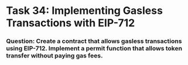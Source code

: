# Task 34: Implementing Gasless Transactions with EIP-712

### Question: Create a contract that allows gasless transactions using EIP-712. Implement a permit function that allows token transfer without paying gas fees.